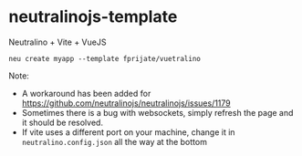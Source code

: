 # neutralinojs-template

Neutralino + Vite + VueJS

```
neu create myapp --template fprijate/vuetralino
```

Note: 
- A workaround has been added for https://github.com/neutralinojs/neutralinojs/issues/1179
- Sometimes there is a bug with websockets, simply refresh the page and it should be resolved.
- If vite uses a different port on your machine, change it in `neutralino.config.json` all the way at the bottom
